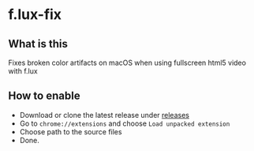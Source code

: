 # f.lux-fix
## What is this
Fixes broken color artifacts on macOS when using fullscreen html5 video with f.lux

## How to enable
- Download or clone the latest release under [releases](https://github.com/mikaelgson/f.lux-fix/releases)
- Go to `chrome://extensions` and choose `Load unpacked extension`
- Choose path to the source files
- Done.
